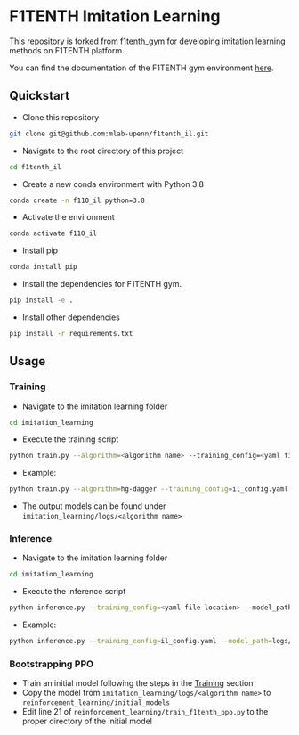 # F1TENTH Imitation Learning

This repository is forked from [f1tenth_gym](https://github.com/f1tenth/f1tenth_gym) for developing imitation learning methods on F1TENTH platform.

You can find the documentation of the F1TENTH gym environment [here](https://f1tenth-gym.readthedocs.io/en/latest/).

## Quickstart
- Clone this repository
```bash
git clone git@github.com:mlab-upenn/f1tenth_il.git
```

- Navigate to the root directory of this project
```bash
cd f1tenth_il
```

- Create a new conda environment with Python 3.8
```bash
conda create -n f110_il python=3.8
```

- Activate the environment
```bash
conda activate f110_il
```

- Install pip
```bash
conda install pip  
```

- Install the dependencies for F1TENTH gym.
```bash
pip install -e .
```

- Install other dependencies
```bash
pip install -r requirements.txt
```

## Usage
### Training
- Navigate to the imitation learning folder
```bash
cd imitation_learning
```

- Execute the training script
```bash
python train.py --algorithm=<algorithm name> --training_config=<yaml file location>
```

- Example:
```bash
python train.py --algorithm=hg-dagger --training_config=il_config.yaml
```

- The output models can be found under ```imitation_learning/logs/<algorithm name>```

### Inference
- Navigate to the imitation learning folder
```bash
cd imitation_learning
```

- Execute the inference script
```bash
python inference.py --training_config=<yaml file location> --model_path=<model path>
```

- Example:
```bash
python inference.py --training_config=il_config.yaml --model_path=logs/HGDAgger/HGDAgger_svidx_0_dist_312_expsamp_5846.pkl
```

### Bootstrapping PPO
- Train an initial model following the steps in the [Training](#training) section
- Copy the model from ```imitation_learning/logs/<algorithm name>``` to ```reinforcement_learning/initial_models```
- Edit line 21 of ```reinforcement_learning/train_f1tenth_ppo.py``` to the proper directory of the initial model

